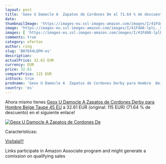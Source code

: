 ```yaml
---
layout: post
title: 'Geox U Damocle A  Zapatos de Cordones De al 71.64 % de descuento'
date: 
thumbnailImage: 'https://images-eu.ssl-images-amazon.com/images/I/41FdA8-lplL._SL200_.jpg'
image: 'https://images-eu.ssl-images-amazon.com/images/I/41FdA8-lplL._SL200_.jpg'
images: [ 'https://images-eu.ssl-images-amazon.com/images/I/41FdA8-lplL._SL200_.jpg' ]
comments: true
category: ofertas
author: ring
slug: 'B076X4LQPH-es'
description:
actualPrice: 32.61 EUR
currency: EUR
price: 32.61
comparePrice: 115 EUR
inStock: true
prodname: 'Geox U Damocle A  Zapatos de Cordones Derby para Hombre  Beige  Taupe   45 EU'
country: 'es'
---
```


Ahora mismo tienes [Geox U Damocle A  Zapatos de Cordones Derby para Hombre  Beige  Taupe   45 EU](https://www.amazon.es/dp/B076X4LQPH/?tag=tolees-21) a 32.61 EUR (original: 115 EUR) (71.64 %  de descuento) en el siguiente enlace!

[![Geox U Damocle A  Zapatos de Cordones De](https://images-eu.ssl-images-amazon.com/images/I/41FdA8-lplL._SL200_.jpg)](https://www.amazon.es/dp/B076X4LQPH/?tag=tolees-21)

Características:


[Visítala!!!](https://www.amazon.es/dp/B076X4LQPH/?tag=tolees-21)

Links participate in Amazon Associate program and might generate a comission on qualifying sales
